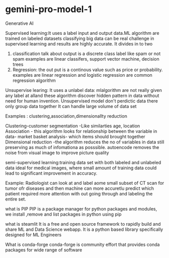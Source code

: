 # gemini-pro-model-1
Generative AI





Supervised learning:It uses a label input and output data.ML algorithm are trained on labeled datasets
classifying big data can be real challenge in supervised learning and results are highly accurate.
It divides in to two 
1) classification talk about output is a discrete class label like spam or not spam
examples are linear classifers, support vector machine, decision trees
2) Regression: the out put is a continous value such as price or probability.
examples are linear regression and logistic regression are common regression algorithm

Unsupervise learing: It uses a unlabel data: mlalgorithm are not really given any label at alland these algorithm discover hidden pattern in data without need for human invention.
 Unsupervised model don't perdictic data there only group data together
 It can handle large volume of data set

Examples : clustering,association,dimensionallty reduction

Clustering-customer segmentation -Like similarties age, location
Association - this algorithm looks for relationship between the variable in data- market basket analysis- which items should brought together
Dimensional reduction -the algorithm reduces the no of variables in data still preserving as much of infomationa as posssible. autoencode removes the noise from visual image to improve picture quality


semi-supervised learning:training data set  with both labeled and unlabeled data
ideal for medical images, where small amount of training data could lead to significant improvement in accuracy.

Example: Radiologist can look at and label aome small subset of CT scan for tumor ofr diseases and then machine can more accuretlu predict which patient required more attention with out going through and labeling the entire set.

what is PIP
PIP is a package manager for python packages and modules, we install ,remove and list packages in python using pip

what is steamlit
It is a free and open source framework to rapidly build and share ML and Data Science webapp. It is a python based library specifically designed for ML Engineers

What is conda-forge
conda-forge is community effort that provides conda packages for wide range of software
